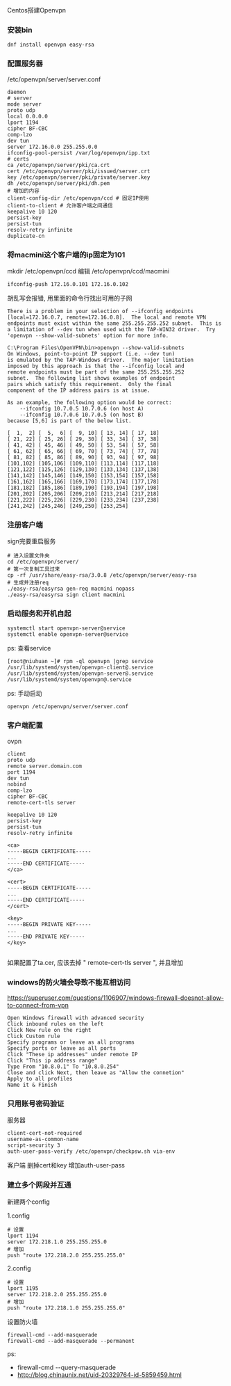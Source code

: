 Centos搭建Openvpn

### 安装bin
```shell
dnf install openvpn easy-rsa
```

### 配置服务器
/etc/openvpn/server/server.conf
```shell
daemon
# server
mode server
proto udp
local 0.0.0.0
lport 1194
cipher BF-CBC
comp-lzo
dev tun
server 172.16.0.0 255.255.0.0
ifconfig-pool-persist /var/log/openvpn/ipp.txt
# certs
ca /etc/openvpn/server/pki/ca.crt
cert /etc/openvpn/server/pki/issued/server.crt
key /etc/openvpn/server/pki/private/server.key
dh /etc/openvpn/server/pki/dh.pem
# 增加的内容
client-config-dir /etc/openvpn/ccd # 固定IP使用
client-to-client # 允许客户端之间通信
keepalive 10 120
persist-key
persist-tun
resolv-retry infinite
duplicate-cn
```

### 将macmini这个客户端的ip固定为101

mkdir /etc/openvpn/ccd
编辑 /etc/openvpn/ccd/macmini
```shell
ifconfig-push 172.16.0.101 172.16.0.102
```

胡乱写会报错, 用里面的命令行找出可用的子网
```text
There is a problem in your selection of --ifconfig endpoints [local=172.16.0.7, remote=172.16.0.8].  The local and remote VPN endpoints must exist within the same 255.255.255.252 subnet.  This is a limitation of --dev tun when used with the TAP-WIN32 driver.  Try 'openvpn --show-valid-subnets' option for more info.
```

```text
C:\Program Files\OpenVPN\bin>openvpn --show-valid-subnets
On Windows, point-to-point IP support (i.e. --dev tun)
is emulated by the TAP-Windows driver.  The major limitation
imposed by this approach is that the --ifconfig local and
remote endpoints must be part of the same 255.255.255.252
subnet.  The following list shows examples of endpoint
pairs which satisfy this requirement.  Only the final
component of the IP address pairs is at issue.

As an example, the following option would be correct:
    --ifconfig 10.7.0.5 10.7.0.6 (on host A)
    --ifconfig 10.7.0.6 10.7.0.5 (on host B)
because [5,6] is part of the below list.

[  1,  2] [  5,  6] [  9, 10] [ 13, 14] [ 17, 18]
[ 21, 22] [ 25, 26] [ 29, 30] [ 33, 34] [ 37, 38]
[ 41, 42] [ 45, 46] [ 49, 50] [ 53, 54] [ 57, 58]
[ 61, 62] [ 65, 66] [ 69, 70] [ 73, 74] [ 77, 78]
[ 81, 82] [ 85, 86] [ 89, 90] [ 93, 94] [ 97, 98]
[101,102] [105,106] [109,110] [113,114] [117,118]
[121,122] [125,126] [129,130] [133,134] [137,138]
[141,142] [145,146] [149,150] [153,154] [157,158]
[161,162] [165,166] [169,170] [173,174] [177,178]
[181,182] [185,186] [189,190] [193,194] [197,198]
[201,202] [205,206] [209,210] [213,214] [217,218]
[221,222] [225,226] [229,230] [233,234] [237,238]
[241,242] [245,246] [249,250] [253,254]

```

### 注册客户端
sign完要重启服务
```shell
# 进入设置文件夹
cd /etc/openvpn/server/
# 第一次复制工具过来
cp -rf /usr/share/easy-rsa/3.0.8 /etc/openvpn/server/easy-rsa
# 生成并注册req
./easy-rsa/easyrsa gen-req macmini nopass
./easy-rsa/easyrsa sign client macmini
```

### 启动服务和开机自起
```shell
systemctl start openvpn-server@service
systemctl enable openvpn-server@service
```

ps: 查看service
```shell
[root@niuhuan ~]# rpm -ql openvpn |grep service
/usr/lib/systemd/system/openvpn-client@.service
/usr/lib/systemd/system/openvpn-server@.service
/usr/lib/systemd/system/openvpn@.service
```

ps: 手动启动
```shell
openvpn /etc/openvpn/server/server.conf
```

### 客户端配置
ovpn
```text
client
proto udp
remote server.domain.com
port 1194
dev tun
nobind
comp-lzo
cipher BF-CBC
remote-cert-tls server

keepalive 10 120
persist-key
persist-tun
resolv-retry infinite

<ca>
-----BEGIN CERTIFICATE-----
...
-----END CERTIFICATE-----
</ca>

<cert>
-----BEGIN CERTIFICATE-----
...
-----END CERTIFICATE-----
</cert>

<key>
-----BEGIN PRIVATE KEY-----
...
-----END PRIVATE KEY-----
</key>


```

如果配置了ta.cer, 应该去掉 " remote-cert-tls server  ", 并且增加 <tls-auth> 

### windows的防火墙会导致不能互相访问

https://superuser.com/questions/1106907/windows-firewall-doesnot-allow-to-connect-from-vpn

```
Open Windows firewall with advanced security
Click inbound rules on the left
Click New rule on the right
Click Custom rule
Specify programs or leave as all programs
Specify ports or leave as all ports
Click "These ip addresses" under remote IP
Click "This ip address range"
Type From "10.8.0.1" To "10.8.0.254"
Close and click Next, then leave as "Allow the connetion"
Apply to all profiles
Name it & Finish
```


### 只用账号密码验证

服务器
```text
client-cert-not-required
username-as-common-name
script-security 3
auth-user-pass-verify /etc/openvpn/checkpsw.sh via-env
```

客户端
删掉cert和key
增加auth-user-pass

### 建立多个网段并互通

新建两个config

1.config
```text
# 设置
lport 1194
server 172.218.1.0 255.255.255.0
# 增加
push "route 172.218.2.0 255.255.255.0"
```

2.config
```text
# 设置
lport 1195
server 172.218.2.0 255.255.255.0
# 增加
push "route 172.218.1.0 255.255.255.0"
```

设置防火墙
```shell
firewall-cmd --add-masquerade
firewall-cmd --add-masquerade --permanent
```

ps:
- firewall-cmd --query-masquerade
- http://blog.chinaunix.net/uid-20329764-id-5859459.html